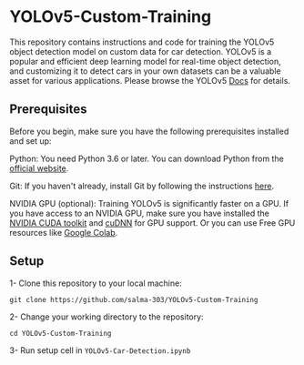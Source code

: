 # YOLOv5-Custom-Training
This repository contains instructions and code for training the YOLOv5 object detection model on custom data for car detection. YOLOv5 is a popular and efficient deep learning model for real-time object detection, and customizing it to detect cars in your own datasets can be a valuable asset for various applications. Please browse the YOLOv5 [Docs](https://docs.ultralytics.com/yolov5/) for details.

## Prerequisites
Before you begin, make sure you have the following prerequisites installed and set up:

Python: You need Python 3.6 or later. You can download Python from the [official website](https://www.python.org/downloads/).

Git: If you haven't already, install Git by following the instructions [here](https://git-scm.com/book/en/v2/Getting-Started-Installing-Git).

NVIDIA GPU (optional): Training YOLOv5 is significantly faster on a GPU. If you have access to an NVIDIA GPU, make sure you have installed the [NVIDIA CUDA toolkit](https://developer.nvidia.com/cuda-toolkit) and [cuDNN](https://developer.nvidia.com/cudnn) for GPU support.
Or you can use Free GPU resources like [Google Colab](https://colab.google/).

## Setup 
1- Clone this repository to your local machine:
```
git clone https://github.com/salma-303/YOLOv5-Custom-Training
```
2- Change your working directory to the repository:
```
cd YOLOv5-Custom-Training
```
3- Run setup cell in `YOLOv5-Car-Detection.ipynb`

